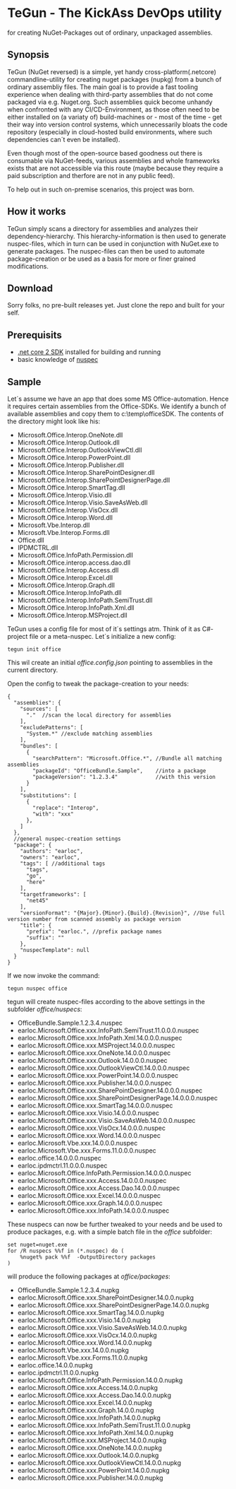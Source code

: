 # TeGun - The KickAss DevOps utility #

for creating NuGet-Packages out of ordinary, unpackaged assemblies.

## Synopsis ##
TeGun (NuGet reversed) is a simple, yet handy cross-platform(.netcore) commandline-utility for creating nuget packages (nupkg) from a bunch of ordinary assembliy files. 
The main goal is to provide a fast tooling experience when dealing with third-party assemblies that do not come packaged via e.g. Nuget.org.
Such assemblies quick become unhandy when confronted with any CI/CD-Environment, as those often need to be either installed on (a variaty of) build-machines or - most of the time - get their way into version control systems, which unnecessarily bloats the code repository (especially in cloud-hosted build environments, where such dependencies can´t even be installed).

Even though most of the open-source based goodness out there is consumable via NuGet-feeds, various assemblies and whole frameworks exists that are not accessible via this route (maybe because they require a paid subscription and therfore are not in any public feed).

To help out in such on-premise scenarios, this project was born.

## How it works ##
TeGun simply scans a directory for assemblies and analyzes their dependency-hierarchy. This hierarchy-information is then used to generate nuspec-files, which in turn can be used in conjunction with NuGet.exe to generate packages. The nuspec-files can then be used to automate package-creation or be used as a basis for more or finer grained modifications.

## Download ##
Sorry folks, no pre-built releases yet.
Just clone the repo and built for your self.

## Prerequisits ##
- [.net core 2 SDK](https://www.microsoft.com/net/learn/get-started/windows) installed for building and running
- basic knowledge of [nuspec](https://docs.microsoft.com/en-us/nuget/schema/nuspec)

## Sample ##
Let´s assume we have an app that does some MS Office-automation. Hence it requires certain assemblies from the Office-SDKs. We identify a bunch of available assemblies and copy them to c:\temp\officeSDK. The contents of the directory might look like his:

- Microsoft.Office.Interop.OneNote.dll
- Microsoft.Office.Interop.Outlook.dll
- Microsoft.Office.Interop.OutlookViewCtl.dll
- Microsoft.Office.Interop.PowerPoint.dll
- Microsoft.Office.Interop.Publisher.dll
- Microsoft.Office.Interop.SharePointDesigner.dll
- Microsoft.Office.Interop.SharePointDesignerPage.dll
- Microsoft.Office.Interop.SmartTag.dll
- Microsoft.Office.Interop.Visio.dll
- Microsoft.Office.Interop.Visio.SaveAsWeb.dll
- Microsoft.Office.Interop.VisOcx.dll
- Microsoft.Office.Interop.Word.dll
- Microsoft.Vbe.Interop.dll
- Microsoft.Vbe.Interop.Forms.dll
- Office.dll
- IPDMCTRL.dll
- Microsoft.Office.InfoPath.Permission.dll
- Microsoft.Office.interop.access.dao.dll
- Microsoft.Office.Interop.Access.dll
- Microsoft.Office.Interop.Excel.dll
- Microsoft.Office.Interop.Graph.dll
- Microsoft.Office.Interop.InfoPath.dll
- Microsoft.Office.Interop.InfoPath.SemiTrust.dll
- Microsoft.Office.Interop.InfoPath.Xml.dll
- Microsoft.Office.Interop.MSProject.dll

TeGun uses a config file for most of it´s settings atm. Think of it as C#-project file or a meta-nuspec. Let´s initialize a new config:

    tegun init office

This wil create an initial *office.config.json* pointing to assemblies in the current directory.

Open the config to tweak the package-creation to your needs:

    {
      "assemblies": {
        "sources": [ 
          "."  //scan the local directory for assemblies
        ],
        "excludePatterns": [ 
          "System.*" //exclude matching assemblies
        ],
        "bundles": [
          {
            "searchPattern": "Microsoft.Office.*", //Bundle all matching assemblies
            "packageId": "OfficeBundle.Sample",    //into a package
            "packageVersion": "1.2.3.4"            //with this version
          }
        ],
        "substitutions": [
          {
            "replace": "Interop",
            "with": "xxx"
          },
        ]
      },
      //general nuspec-creation settings
      "package": { 
        "authors": "earloc",
        "owners": "earloc",
        "tags": [ //additional tags
          "tags",
          "go",
          "here"
        ],
        "targetframeworks": [
          "net45"
        ],
        "versionFormat": "{Major}.{Minor}.{Build}.{Revision}", //Use full version number from scanned assembly as package version
        "title": {
          "prefix": "earloc.", //prefix package names
          "suffix": ""
        },
        "nuspecTemplate": null
      }
    }


If we now invoke the command:

    tegun nuspec office

tegun will create nuspec-files according to the above settings in the subfolder *office/nuspecs*:

- OfficeBundle.Sample.1.2.3.4.nuspec
- earloc.Microsoft.Office.xxx.InfoPath.SemiTrust.11.0.0.0.nuspec
- earloc.Microsoft.Office.xxx.InfoPath.Xml.14.0.0.0.nuspec
- earloc.Microsoft.Office.xxx.MSProject.14.0.0.0.nuspec
- earloc.Microsoft.Office.xxx.OneNote.14.0.0.0.nuspec
- earloc.Microsoft.Office.xxx.Outlook.14.0.0.0.nuspec
- earloc.Microsoft.Office.xxx.OutlookViewCtl.14.0.0.0.nuspec
- earloc.Microsoft.Office.xxx.PowerPoint.14.0.0.0.nuspec
- earloc.Microsoft.Office.xxx.Publisher.14.0.0.0.nuspec
- earloc.Microsoft.Office.xxx.SharePointDesigner.14.0.0.0.nuspec
- earloc.Microsoft.Office.xxx.SharePointDesignerPage.14.0.0.0.nuspec
- earloc.Microsoft.Office.xxx.SmartTag.14.0.0.0.nuspec
- earloc.Microsoft.Office.xxx.Visio.14.0.0.0.nuspec
- earloc.Microsoft.Office.xxx.Visio.SaveAsWeb.14.0.0.0.nuspec
- earloc.Microsoft.Office.xxx.VisOcx.14.0.0.0.nuspec
- earloc.Microsoft.Office.xxx.Word.14.0.0.0.nuspec
- earloc.Microsoft.Vbe.xxx.14.0.0.0.nuspec
- earloc.Microsoft.Vbe.xxx.Forms.11.0.0.0.nuspec
- earloc.office.14.0.0.0.nuspec
- earloc.ipdmctrl.11.0.0.0.nuspec
- earloc.Microsoft.Office.InfoPath.Permission.14.0.0.0.nuspec
- earloc.Microsoft.Office.xxx.Access.14.0.0.0.nuspec
- earloc.Microsoft.Office.xxx.Access.Dao.14.0.0.0.nuspec
- earloc.Microsoft.Office.xxx.Excel.14.0.0.0.nuspec
- earloc.Microsoft.Office.xxx.Graph.14.0.0.0.nuspec
- earloc.Microsoft.Office.xxx.InfoPath.14.0.0.0.nuspec

These nuspecs can now be further tweaked to your needs and be used to produce packages, e.g. with a simple batch file in the *office* subfolder:

    set nuget=nuget.exe
    for /R nuspecs %%f in (*.nuspec) do (
    	%nuget% pack %%f  -OutputDirectory packages
    )

will produce the following packages at *office/packages*:

- OfficeBundle.Sample.1.2.3.4.nupkg
- earloc.Microsoft.Office.xxx.SharePointDesigner.14.0.0.nupkg
- earloc.Microsoft.Office.xxx.SharePointDesignerPage.14.0.0.nupkg
- earloc.Microsoft.Office.xxx.SmartTag.14.0.0.nupkg
- earloc.Microsoft.Office.xxx.Visio.14.0.0.nupkg
- earloc.Microsoft.Office.xxx.Visio.SaveAsWeb.14.0.0.nupkg
- earloc.Microsoft.Office.xxx.VisOcx.14.0.0.nupkg
- earloc.Microsoft.Office.xxx.Word.14.0.0.nupkg
- earloc.Microsoft.Vbe.xxx.14.0.0.nupkg
- earloc.Microsoft.Vbe.xxx.Forms.11.0.0.nupkg
- earloc.office.14.0.0.nupkg
- earloc.ipdmctrl.11.0.0.nupkg
- earloc.Microsoft.Office.InfoPath.Permission.14.0.0.nupkg
- earloc.Microsoft.Office.xxx.Access.14.0.0.nupkg
- earloc.Microsoft.Office.xxx.Access.Dao.14.0.0.nupkg
- earloc.Microsoft.Office.xxx.Excel.14.0.0.nupkg
- earloc.Microsoft.Office.xxx.Graph.14.0.0.nupkg
- earloc.Microsoft.Office.xxx.InfoPath.14.0.0.nupkg
- earloc.Microsoft.Office.xxx.InfoPath.SemiTrust.11.0.0.nupkg
- earloc.Microsoft.Office.xxx.InfoPath.Xml.14.0.0.nupkg
- earloc.Microsoft.Office.xxx.MSProject.14.0.0.nupkg
- earloc.Microsoft.Office.xxx.OneNote.14.0.0.nupkg
- earloc.Microsoft.Office.xxx.Outlook.14.0.0.nupkg
- earloc.Microsoft.Office.xxx.OutlookViewCtl.14.0.0.nupkg
- earloc.Microsoft.Office.xxx.PowerPoint.14.0.0.nupkg
- earloc.Microsoft.Office.xxx.Publisher.14.0.0.nupkg




